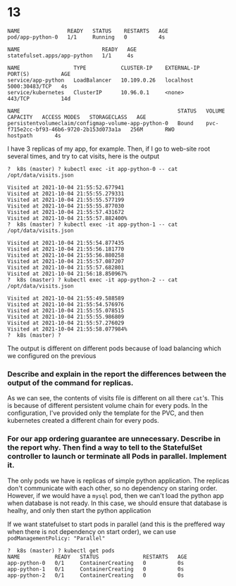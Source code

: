 # 13

```bash=
NAME               READY   STATUS    RESTARTS   AGE
pod/app-python-0   1/1     Running   0          4s

NAME                          READY   AGE
statefulset.apps/app-python   1/1     4s

NAME                 TYPE           CLUSTER-IP    EXTERNAL-IP   PORT(S)          AGE
service/app-python   LoadBalancer   10.109.0.26   localhost     5000:30483/TCP   4s
service/kubernetes   ClusterIP      10.96.0.1     <none>        443/TCP          14d

NAME                                                  STATUS   VOLUME                                     CAPACITY   ACCESS MODES   STORAGECLASS   AGE
persistentvolumeclaim/configmap-volume-app-python-0   Bound    pvc-f715e2cc-bf93-46b6-9720-2b153d073a1a   256M       RWO            hostpath       4s

```

I have 3 replicas of my app, for example. Then, if I go to web-site root several times, and try to cat visits, here is the output



```bash=
?  k8s (master) ? kubectl exec -it app-python-0 -- cat /opt/data/visits.json

Visited at 2021-10-04 21:55:52.677941
Visited at 2021-10-04 21:55:55.279331
Visited at 2021-10-04 21:55:55.577199
Visited at 2021-10-04 21:55:55.877030
Visited at 2021-10-04 21:55:57.431672
Visited at 2021-10-04 21:55:57.882400%
?  k8s (master) ? kubectl exec -it app-python-1 -- cat /opt/data/visits.json

Visited at 2021-10-04 21:55:54.877435
Visited at 2021-10-04 21:55:56.181770
Visited at 2021-10-04 21:55:56.880258
Visited at 2021-10-04 21:55:57.087207
Visited at 2021-10-04 21:55:57.682801
Visited at 2021-10-04 21:56:18.850967%
?  k8s (master) ? kubectl exec -it app-python-2 -- cat /opt/data/visits.json

Visited at 2021-10-04 21:55:49.588589
Visited at 2021-10-04 21:55:54.576976
Visited at 2021-10-04 21:55:55.078515
Visited at 2021-10-04 21:55:55.986809
Visited at 2021-10-04 21:55:57.276029
Visited at 2021-10-04 21:55:58.077984%
?  k8s (master) ?

```

The output is different on different pods because of load balancing which we configured on the previous



### Describe and explain in the report the differences between the output of the command for replicas.


As we can see, the contents of visits file is different on all there `cat`'s. This is because of different persistent volume chain for every pods. In the configuration, I've provided only the template for the PVC, and then kubernetes created a different chain for every pods.


### For our app ordering guarantee are unnecessary. Describe in the report why. Then find a way to tell to the StatefulSet controller to launch or terminate all Pods in parallel. Implement it.

The only pods we have is replicas of simple python application. The replicas don't communicate with each other, so no dependency on staring order. However, if we would have a `mysql` pod, then we can't load the python app when database is not ready. In this case, we should ensure that database is healhy, and only then start the python application

If we want statefulset to start pods in parallel (and this is the preffered way when there is not dependency on start order), we can use `podManagementPolicy: "Parallel"`

```bash=
?  k8s (master) ? kubectl get pods
NAME           READY   STATUS              RESTARTS   AGE
app-python-0   0/1     ContainerCreating   0          0s
app-python-1   0/1     ContainerCreating   0          0s
app-python-2   0/1     ContainerCreating   0          0s
```
